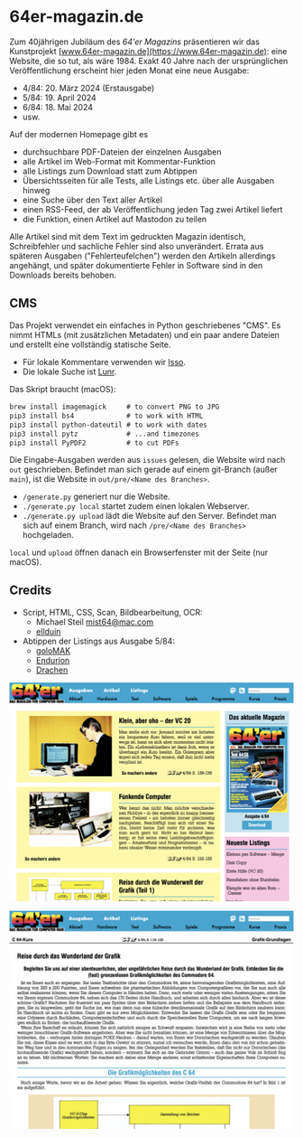 # 64er-magazin.de

Zum 40jährigen Jubiläum des *64'er Magazins* präsentieren wir das Kunstprojekt [www.64er-magazin.de](https://www.64er-magazin.de): eine Website, die so tut, als wäre 1984. Exakt 40 Jahre nach der ursprünglichen Veröffentlichung erscheint hier jeden Monat eine neue Ausgabe:

* 4/84: 20. März 2024 (Erstausgabe)
* 5/84: 19. April 2024
* 6/84: 18. Mai 2024
* usw.

Auf der modernen Homepage gibt es

* durchsuchbare PDF-Dateien der einzelnen Ausgaben
* alle Artikel im Web-Format mit Kommentar-Funktion
* alle Listings zum Download statt zum Abtippen
* Übersichtsseiten für alle Tests, alle Listings etc. über alle Ausgaben hinweg
* eine Suche über den Text aller Artikel
* einen RSS-Feed, der ab Veröffentlichung jeden Tag zwei Artikel liefert
* die Funktion, einen Artikel auf Mastodon zu teilen

Alle Artikel sind mit dem Text im gedruckten Magazin identisch, Schreibfehler und sachliche Fehler sind also unverändert. Errata aus späteren Ausgaben ("Fehlerteufelchen") werden den Artikeln allerdings angehängt, und später dokumentierte Fehler in Software sind in den Downloads bereits behoben.

## CMS

Das Projekt verwendet ein einfaches in Python geschriebenes "CMS". Es nimmt HTMLs (mit zusätzlichen Metadaten) und ein paar andere Dateien und erstellt eine vollständig statische Seite.

* Für lokale Kommentare verwenden wir [Isso](https://isso-comments.de).
* Die lokale Suche ist [Lunr](https://lunrjs.com).

Das Skript braucht (macOS):
```
brew install imagemagick     # to convert PNG to JPG
pip3 install bs4             # to work with HTML
pip3 install python-dateutil # to work with dates
pip3 install pytz            # ...and timezones
pip3 install PyPDF2          # to cut PDFs
```

Die Eingabe-Ausgaben werden aus `issues` gelesen, die Website wird nach `out` geschrieben. Befindet man sich gerade auf einem git-Branch (außer `main`), ist die Website in `out/pre/<Name des Branches>`.

* `/generate.py` generiert nur die Website.
* `./generate.py local` startet zudem einen lokalen Webserver.
* `./generate.py upload` lädt die Website auf den Server. Befindet man sich auf einem Branch, wird nach `/pre/<Name des Branches>` hochgeladen.

`local` und `upload` öffnen danach ein Browserfenster mit der Seite (nur macOS).

## Credits

* Script, HTML, CSS, Scan, Bildbearbeitung, OCR:
    * Michael Steil <mist64@mac.com>
    * [ellduin](https://github.com/ellduin)
* Abtippen der Listings aus Ausgabe 5/84:
    * [goloMAK](https://www.forum64.de/wcf/index.php?user/28439-golomak/)
    * [Endurion](https://www.forum64.de/wcf/index.php?user/1964-endurion/)
    * [Drachen](https://www.forum64.de/wcf/index.php?user/9125-drachen/)



![](screenshot1.png)

![](screenshot2.png)

